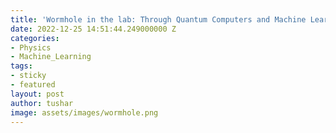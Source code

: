 ```yaml
---
title: 'Wormhole in the lab: Through Quantum Computers and Machine Learning'
date: 2022-12-25 14:51:44.249000000 Z
categories:
- Physics
- Machine_Learning
tags:
- sticky
- featured
layout: post
author: tushar
image: assets/images/wormhole.png
---
```


